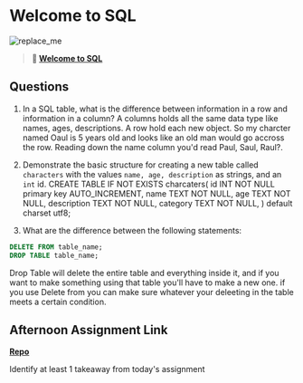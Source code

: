 # Welcome to SQL

![replace_me](https://codeworks.blob.core.windows.net/public/assets/img/illustrations/placeholder.svg)

> **📖 [Welcome to SQL](https://codeworksacademy.com/fs-student-guide/resources/wk11/01-MySQL-GettingStarted)**

## Questions

1. In a SQL table, what is the difference between information in a row and information in a column?
A columns holds all the same data type like names, ages, descriptions. A row hold each new object. So my charcter named Oaul is 5 years old and looks like an old man would go accross the row. Reading down the name column you'd read Paul, Saul, Raul?.

2. Demonstrate the basic structure for creating a new table called `characters` with the values `name, age, description` as strings, and an `int` id.
CREATE TABLE IF NOT EXISTS charcaters(
    id INT NOT NULL primary key AUTO_INCREMENT,
    name TEXT NOT NULL,
    age TEXT NOT NULL,
    description TEXT NOT NULL,
    category TEXT NOT NULL,
) default charset utf8;
3. What are the difference between the following statements: 
```sql
DELETE FROM table_name;
DROP TABLE table_name;
```
Drop Table will delete the entire table and everything inside it, and if you want to make something using that table you'll have to make a new one. 
if you use Delete from you can make sure whatever your deleeting in the table meets a certain condition. 
## Afternoon Assignment Link

**[Repo](https://github.com/M-Walker32/Gregs_infinity)**

Identify at least 1 takeaway from today's assignment
